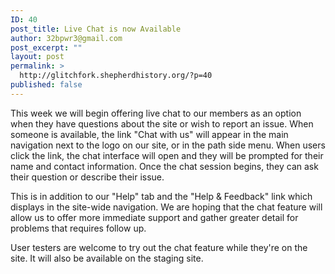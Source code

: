 ```yaml
---
ID: 40
post_title: Live Chat is now Available
author: 32bpwr3@gmail.com
post_excerpt: ""
layout: post
permalink: >
  http://glitchfork.shepherdhistory.org/?p=40
published: false
---
```

This week we will begin offering live chat to our members as an option when they have questions about the site or wish to report an issue. When someone is available, the link "Chat with us" will appear in the main navigation next to the logo on our site, or in the path side menu. When users click the link, the chat interface will open and they will be prompted for their name and contact information. Once the chat session begins, they can ask their question or describe their issue.

This is in addition to our "Help" tab and the "Help &amp; Feedback" link which displays in the site-wide navigation. We are hoping that the chat feature will allow us to offer more immediate support and gather greater detail for problems that requires follow up.

User testers are welcome to try out the chat feature while they're on the site. It will also be available on the staging site.